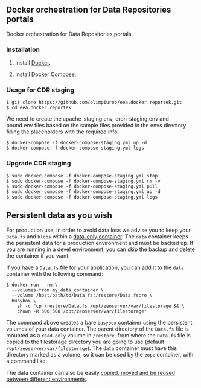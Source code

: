## Docker orchestration for Data Repositories portals

Docker orchestration for Data Repositories portals


### Installation

1. Install [Docker](https://www.docker.com/).

2. Install [Docker Compose](https://docs.docker.com/compose/).


### Usage for CDR staging

    $ git clone https://github.com/olimpiurob/eea.docker.reportek.git
    $ cd eea.docker.reportek


We need to create the apache-staging.env, cron-staging.env and pound.env files based
on the sample files provided in the envs directory filling the placeholders with the
required info.


    $ docker-compose -f docker-compose-staging.yml up -d
    $ docker-compose -f docker-compose-staging.yml logs


### Upgrade CDR staging

    $ sudo docker-compose -f docker-compose-staging.yml stop
    $ sudo docker-compose -f docker-compose-staging.yml rm -v
    $ sudo docker-compose -f docker-compose-staging.yml pull
    $ sudo docker-compose -f docker-compose-staging.yml up -d
    $ sudo docker-compose -f docker-compose-staging.yml logs


## Persistent data as you wish

For production use, in order to avoid data loss we advise you to keep your `Data.fs` and `blobs` within
a [data-only container](https://medium.com/@ramangupta/why-docker-data-containers-are-good-589b3c6c749e).
The `data` container keeps the persistent data for a production environment and must be backed up.
If you are running in a devel environment, you can skip the backup and delete the container if you want.

If you have a `Data.fs` file for your application, you can add it to the `data` container with the following
command:

    $ docker run --rm \
      --volumes-from my_data_container \
      --volume /host/path/to/Data.fs:/restore/Data.fs:ro \
      busybox \
        sh -c "cp /restore/Data.fs /opt/zeoserver/var/filestorage && \
        chown -R 500:500 /opt/zeoserver/var/filestorage"

The command above creates a bare `busybox` container using the persistent volumes of your data container.
The parent directory of the `Data.fs` file is mounted as a `read-only` volume in `/restore`, from where the
`Data.fs` file is copied to the filestorage directory you are going to use (default `/opt/zeoserver/var/filestorage`).
The `data` container must have this directory marked as a volume, so it can be used by the `zope` container,
with a command like:

The data container can also be easily [copied, moved and be reused between different environments](https://docs.docker.com/userguide/dockervolumes/#backup-restore-or-migrate-data-volumes).
